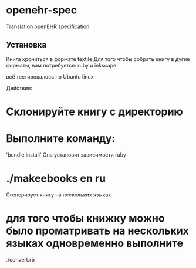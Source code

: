 openehr-spec
============

Translation openEHR specification


Установка
-------
Книга хрониться в формате textile
Для того чтобы собрать книгу в дугие форматы, вам потребуется: 
ruby и inkscape

всё тестировалось по Ubuntu linux

Действия:

# Склонируйте книгу с директорию

# Выполните команду:
'bundle install'
Она установит зависимости ruby
# ./makeebooks en ru
Сгенерирует книгу на нескольких языках

# для того чтобы книжку можно было проматривать на нескольких языках одновременно выполните
./convert.rb
